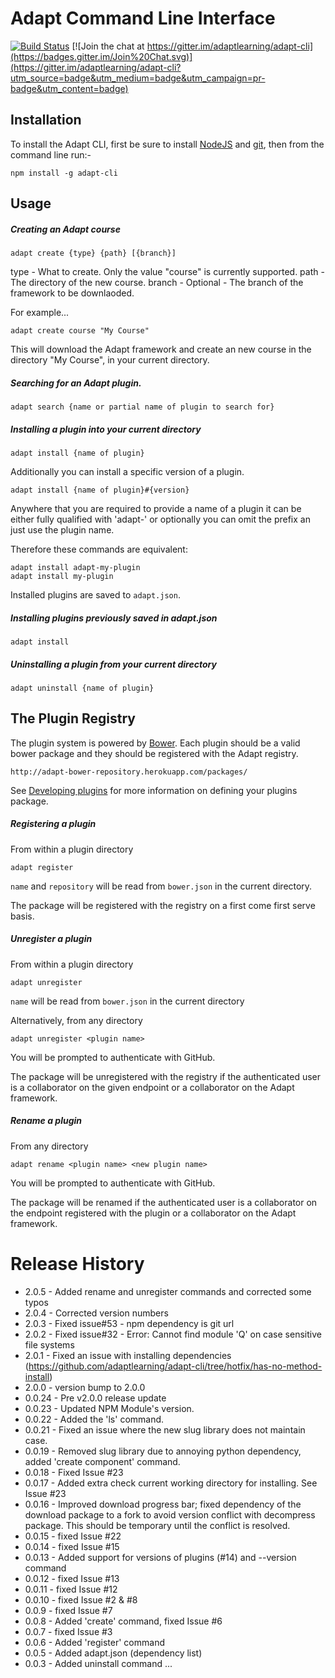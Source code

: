 Adapt Command Line Interface
============================

[![Build Status](https://travis-ci.org/adaptlearning/adapt-cli.png?branch=master)](https://travis-ci.org/adaptlearning/adapt-cli)  [![Join the chat at https://gitter.im/adaptlearning/adapt-cli](https://badges.gitter.im/Join%20Chat.svg)](https://gitter.im/adaptlearning/adapt-cli?utm_source=badge&utm_medium=badge&utm_campaign=pr-badge&utm_content=badge)

Installation
------------

To install the Adapt CLI, first be sure to install [NodeJS](http://nodejs.org) and [git](http://git-scm.com/downloads), then from the command line run:-
```
npm install -g adapt-cli
```

Usage
-----

##### Creating an Adapt course
```
adapt create {type} {path} [{branch}]
```
type - What to create. Only the value "course" is currently supported.
path - The directory of the new course.
branch - Optional - The branch of the framework to be downlaoded.

For example...
```
adapt create course "My Course"
```
This will download the Adapt framework and create an new course in the directory "My Course", in your current directory.

##### Searching for an Adapt plugin.
```
adapt search {name or partial name of plugin to search for}
```

##### Installing a plugin into your current directory
```
adapt install {name of plugin}
```
Additionally you can install a specific version of a plugin.
```
adapt install {name of plugin}#{version}
```
Anywhere that you are required to provide a name of a plugin it can be either fully qualified with 'adapt-' or optionally you can omit the prefix an just use the plugin name.

Therefore these commands are equivalent:
```
adapt install adapt-my-plugin
adapt install my-plugin
```
Installed plugins are saved to `adapt.json`.

##### Installing plugins previously saved in adapt.json
```
adapt install
```

##### Uninstalling a plugin from your current directory
```
adapt uninstall {name of plugin}
```

The Plugin Registry
-------------------

The plugin system is powered by [Bower](http://bower.io/). Each plugin should be a valid bower package and they should be registered with the Adapt registry.
```
http://adapt-bower-repository.herokuapp.com/packages/
```
See [Developing plugins](https://github.com/adaptlearning/adapt_framework/wiki/Developing-plugins) for more information on defining your plugins package.

##### Registering a plugin

From within a plugin directory
```
adapt register
```
`name` and `repository` will be read from `bower.json` in the current directory.

The package will be registered with the registry on a first come first serve basis.

##### Unregister a plugin

From within a plugin directory
```
adapt unregister
```
`name` will be read from `bower.json` in the current directory

Alternatively, from any directory
```
adapt unregister <plugin name>
```
You will be prompted to authenticate with GitHub.

The package will be unregistered with the registry if the authenticated user is a collaborator on the given endpoint or a collaborator on the Adapt framework.

##### Rename a plugin

From any directory
```
adapt rename <plugin name> <new plugin name>
```
You will be prompted to authenticate with GitHub.

The package will be renamed if the authenticated user is a collaborator on the endpoint registered with the plugin or a collaborator on the Adapt framework.

Release History
===============
- 2.0.5 - Added rename and unregister commands and corrected some typos
- 2.0.4 - Corrected version numbers
- 2.0.3 - Fixed issue#53 - npm dependency is git url
- 2.0.2 - Fixed issue#32 - Error: Cannot find module 'Q' on case sensitive file systems
- 2.0.1 - Fixed an issue with installing dependencies (https://github.com/adaptlearning/adapt-cli/tree/hotfix/has-no-method-install)
- 2.0.0 - version bump to 2.0.0
- 0.0.24 - Pre v2.0.0 release update
- 0.0.23 - Updated NPM Module's version.
- 0.0.22 - Added the 'ls' command.
- 0.0.21 - Fixed an issue where the new slug library does not maintain case.
- 0.0.19 - Removed slug library due to annoying python dependency, added 'create component' command.
- 0.0.18 - Fixed Issue #23
- 0.0.17 - Added extra check current working directory for installing. See Issue #23
- 0.0.16 - Improved download progress bar; fixed dependency of the download package to a fork to avoid version conflict with decompress package. This should be temporary until the conflict is resolved.
- 0.0.15 - fixed Issue #22
- 0.0.14 - fixed Issue #15
- 0.0.13 - Added support for versions of plugins (#14) and --version command
- 0.0.12 - fixed Issue #13
- 0.0.11 - fixed Issue #12
- 0.0.10 - fixed Issue #2 & #8
- 0.0.9  - fixed Issue #7
- 0.0.8  - Added 'create' command, fixed Issue #6
- 0.0.7  - fixed Issue #3
- 0.0.6  - Added 'register' command
- 0.0.5  - Added adapt.json (dependency list)
- 0.0.3  - Added uninstall command
...

